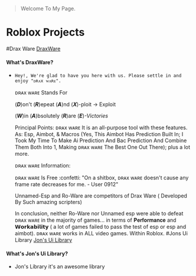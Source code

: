 > Welcome To My Page.

# Roblox Projects
#Drax Ware
[DraxWare](https://github.com/Jonatanortiz2/DraxWare)
#### What's DraxWare?
*   ``Hey!, We're glad to have you here with us. Please settle in and enjoy "ᴅʀᴀx ᴡᴀʀᴇ".``

    ᴅʀᴀx ᴡᴀʀᴇ Stands For
    
    (***D***)on't
    (***R***)epeat
    (***A***)nd
    (***X***)-ploit -> Exploit

    (***W***)in
    (***A***)bsolutely
    (***R***)are
    (***E***)*-Victories*

    Principal Points: ᴅʀᴀx ᴡᴀʀᴇ It is an all-purpose tool with these features. As: Esp, Aimbot, & Macros (Yes, This Aimbot Has Prediction Built In; I Took My Time To Make Ai Prediction And Bac Prediction And Combine Them Both Into 1, Making ᴅʀᴀx ᴡᴀʀᴇ The Best One Out There); plus a lot more.

    ᴅʀᴀx ᴡᴀʀᴇ Information: 

    ᴅʀᴀx ᴡᴀʀᴇ Is Free :confetti:
    "On a shitbox, ᴅʀᴀx ᴡᴀʀᴇ doesn't cause any frame rate decreases for me. - User 0912"


    Unnamed-Esp and Ro-Ware are competitors of Drax Ware ( Developed By Such amazing scripters)

    In conclusion, neither Ro-Ware nor Unnamed esp were able to defeat ᴅʀᴀx ᴡᴀʀᴇ in the majority of games... in terms of 𝐏𝐞𝐫𝐟𝐨𝐫𝐦𝐚𝐧𝐜𝐞 and 𝗪𝗼𝗿𝗸𝗮𝗯𝗶𝗹𝗶𝘁𝘆 ( a lot of       games failed to pass the test of esp or esp and aimbot). ᴅʀᴀx ᴡᴀʀᴇ works in ALL video games. Within Roblox.
#Jons Ui Library
[Jon's Ui Library](https://github.com/Jonatanortiz2/Jons-Ui-Library)
#### What's Jon's Ui Library?
*   Jon's Library it's an awesome library
